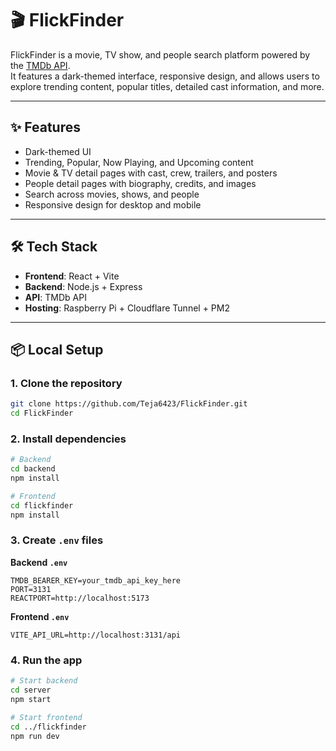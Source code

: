 # 🎬 FlickFinder

FlickFinder is a movie, TV show, and people search platform powered by the [TMDb API](https://www.themoviedb.org/documentation/api).  
It features a dark-themed interface, responsive design, and allows users to explore trending content, popular titles, detailed cast information, and more.

---

## ✨ Features
- Dark-themed UI
- Trending, Popular, Now Playing, and Upcoming content
- Movie & TV detail pages with cast, crew, trailers, and posters
- People detail pages with biography, credits, and images
- Search across movies, shows, and people
- Responsive design for desktop and mobile

---

## 🛠 Tech Stack
- **Frontend**: React + Vite
- **Backend**: Node.js + Express
- **API**: TMDb API
- **Hosting**: Raspberry Pi + Cloudflare Tunnel + PM2

---

## 📦 Local Setup

### 1. Clone the repository
```bash
git clone https://github.com/Teja6423/FlickFinder.git
cd FlickFinder
```

### 2. Install dependencies
```bash
# Backend
cd backend
npm install

# Frontend
cd flickfinder
npm install
```

### 3. Create `.env` files
**Backend `.env`**
```
TMDB_BEARER_KEY=your_tmdb_api_key_here
PORT=3131
REACTPORT=http://localhost:5173
```

**Frontend `.env`**
```
VITE_API_URL=http://localhost:3131/api
```

### 4. Run the app
```bash
# Start backend
cd server
npm start

# Start frontend
cd ../flickfinder
npm run dev
```
